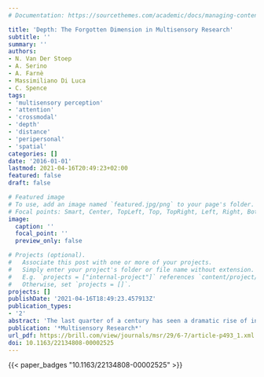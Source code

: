 ```yaml
---
# Documentation: https://sourcethemes.com/academic/docs/managing-content/

title: 'Depth: The Forgotten Dimension in Multisensory Research'
subtitle: ''
summary: ''
authors:
- N. Van Der Stoep
- A. Serino
- A. Farnè
- Massimiliano Di Luca
- C. Spence
tags:
- 'multisensory perception'
- 'attention'
- 'crossmodal'
- 'depth'
- 'distance'
- 'peripersonal'
- 'spatial'
categories: []
date: '2016-01-01'
lastmod: 2021-04-16T20:49:23+02:00
featured: false
draft: false

# Featured image
# To use, add an image named `featured.jpg/png` to your page's folder.
# Focal points: Smart, Center, TopLeft, Top, TopRight, Left, Right, BottomLeft, Bottom, BottomRight.
image:
  caption: ''
  focal_point: ''
  preview_only: false

# Projects (optional).
#   Associate this post with one or more of your projects.
#   Simply enter your project's folder or file name without extension.
#   E.g. `projects = ["internal-project"]` references `content/project/deep-learning/index.md`.
#   Otherwise, set `projects = []`.
projects: []
publishDate: '2021-04-16T18:49:23.457913Z'
publication_types:
- '2'
abstract: 'The last quarter of a century has seen a dramatic rise of interest in the spatial constraints on multisensory integration. However, until recently, the majority of this research has investigated integration in the space directly in front of the observer. The space around us, however, extends in three spatial dimensions in the front and to the rear beyond such a limited area. The question to be addressed in this review concerns whether multisensory integration operates according to the same rules throughout the whole of three-dimensional space. The results reviewed here not only show that the space around us seems to be divided into distinct functional regions, but they also suggest that multisensory interactions are modulated by the region of space in which stimuli happen to be presented. We highlight a number of key limitations with previous research in this area, including: (1) The focus on only a very narrow region of two-dimensional space in front of the observer; (2) the use of static stimuli in most research; (3) the study of observers who themselves have been mostly static; and (4) the study of isolated observers. All of these factors may change the way in which the senses interact at any given distance, as can the emotional state/personality of the observer. In summarizing these salient issues, we hope to encourage researchers to consider these factors in their own research in order to gain a better understanding of the spatial constraints on multisensory integration as they affect us in our everyday life.'
publication: '*Multisensory Research*'
url_pdf: https://brill.com/view/journals/msr/29/6-7/article-p493_1.xml
doi: 10.1163/22134808-00002525
---
```

{{< paper_badges "10.1163/22134808-00002525" >}}
